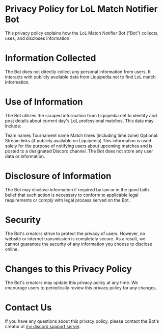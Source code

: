 # Privacy Policy for LoL Match Notifier Bot

This privacy policy explains how the LoL Match Notifier Bot ("Bot") collects, uses, and discloses information.

# Information Collected

The Bot does not directly collect any personal information from users. It interacts with publicly available data from Liquipedia.net to find LoL match information.

# Use of Information

The Bot utilizes the scraped information from Liquipedia.net to identify and post details about current day's LoL professional matches. This data may include:

Team names
Tournament name
Match times (including time zone)
Optional: Stream links (if publicly available on Liquipedia)
This information is used solely for the purpose of notifying users about upcoming matches and is posted to a designated Discord channel. The Bot does not store any user data or information.

# Disclosure of Information

The Bot may disclose information if required by law or in the good faith belief that such action is necessary to conform to applicable legal requirements or comply with legal process served on the Bot.

# Security

The Bot's creators strive to protect the privacy of users. However, no website or internet transmission is completely secure. As a result, we cannot guarantee the security of any information you choose to disclose online.

# Changes to this Privacy Policy

The Bot's creators may update this privacy policy at any time. We encourage users to periodically review this privacy policy for any changes.

# Contact Us

If you have any questions about this privacy policy, please contact the Bot's creator at [my discord support server](https://discord.gg/rURnxaaV).
